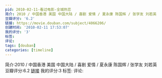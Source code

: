 ```yaml
---
pid: 2010-02-11-看过电影-全城热恋
简介: 2010 / 中国香港 美国 中国大陆 / 喜剧 爱情 / 夏永康 陈国辉 / 张学友 刘若英
豆瓣评分: '6.2'
链接: https://movie.douban.com/subject/4066206/
创建时间: '2010-02-11 17:53:07'
我的评分: '3'
标签:
评论:
tags: [douban]
categories: [timeline]
---
```

简介:2010 / 中国香港 美国 中国大陆 / 喜剧 爱情 / 夏永康 陈国辉 / 张学友 刘若英
豆瓣评分:6.2
[链接](https://movie.douban.com/subject/4066206/)
我的评分:3
标签:
评论:
